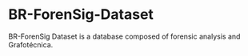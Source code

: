 # BR-ForenSig-Dataset
BR-ForenSig Dataset is a database composed of forensic analysis and Grafotécnica.

